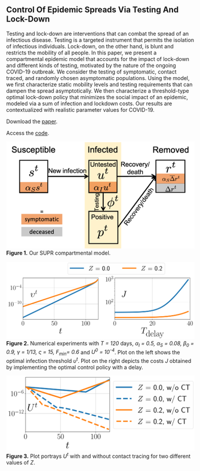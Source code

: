 ## Control Of Epidemic Spreads Via Testing And Lock-Down

Testing and lock-down are interventions that can combat the spread of an infectious disease. Testing is a targeted instrument that permits the isolation of infectious individuals. Lock-down, on the other hand, is blunt and restricts the mobility of all people. In this paper, we present a compartmental epidemic model that accounts for the impact of lock-down and different kinds of testing, motivated by the nature of the ongoing COVID-19 outbreak. We consider the testing of symptomatic, contact traced, and randomly chosen asymptomatic populations. Using the model, we first characterize static mobility levels and testing requirements that can dampen the spread asymptotically. We then characterize a threshold-type optimal lock-down policy that minimizes the social impact of an epidemic, modeled via a sum of infection and lockdown costs. Our results are contextualized with realistic parameter values for COVID-19.

Download the [paper](http://boses.ece.illinois.edu/files/COVID19_testlockdown.pdf).

Access the [code](/Notebooks/lockdown_cdc.ipynb).


![Figure 1 Our compartmental model](Figures/supr.png)
**Figure 1.** Our SUPR compartmental model.

![Figure 2](Figures/fig2.png)
**Figure 2.** Numerical experiments with *T = 120* days, *α<sub>I</sub> = 0.5, α<sub>S</sub> = 0.08, β<sub>0</sub> = 0.9, γ = 1/13, ς = 15, F<sub>min</sub>= 0.6* and *U<sup>0</sup> = 10<sup>-4</sup>*. Plot on the left shows the optimal infection threshold *υ<sup>t</sup>*. Plot on the right depicts the costs *J* obtained by implementing the optimal control policy with a delay.

![Figure 3](Figures/fig3.png)
**Figure 3.** Plot portrays *U<sup>t</sup>* with and without contact tracing for two different values of *Z*.
